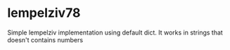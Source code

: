 # lempelziv78
Simple lempelziv implementation using default dict.
It works in strings that doesn't contains numbers
